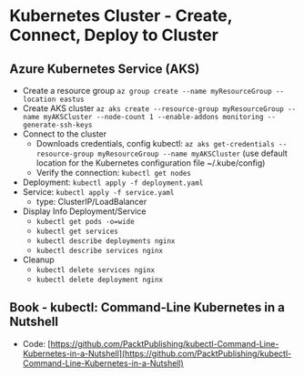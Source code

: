 # Kubernetes Cluster - Create, Connect, Deploy to Cluster

## Azure Kubernetes Service (AKS)

- Create a resource group `az group create --name myResourceGroup --location eastus`
- Create AKS cluster `az aks create --resource-group myResourceGroup --name myAKSCluster --node-count 1 --enable-addons monitoring --generate-ssh-keys`
- Connect to the cluster
  - Downloads credentials, config kubectl: `az aks get-credentials --resource-group myResourceGroup --name myAKSCluster` (use default location for the Kubernetes configuration file ~/.kube/config) 
  - Verify the connection: `kubectl get nodes`
- Deployment: `kubectl apply -f deployment.yaml`
- Service: `kubectl apply -f service.yaml`
  - type: ClusterIP/LoadBalancer
- Display Info Deployment/Service
  - `kubectl get pods -o=wide`
  - `kubectl get services`
  - `kubectl describe deployments nginx`
  - `kubectl describe services nginx`
- Cleanup
  - `kubectl delete services nginx`
  - `kubectl delete deployment nginx`

## Book - kubectl: Command-Line Kubernetes in a Nutshell 

- Code: [https://github.com/PacktPublishing/kubectl-Command-Line-Kubernetes-in-a-Nutshell](https://github.com/PacktPublishing/kubectl-Command-Line-Kubernetes-in-a-Nutshell)


